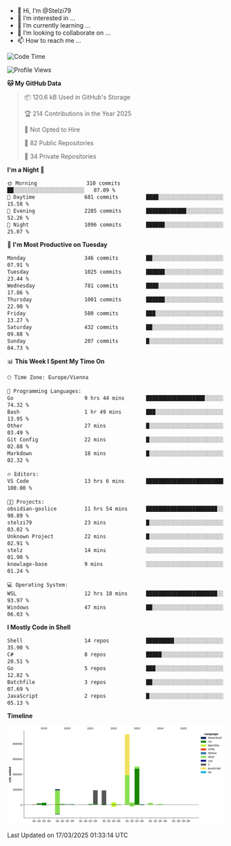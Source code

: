 - 👋 Hi, I’m @Stelzi79
- 👀 I’m interested in ...
- 🌱 I’m currently learning ...
- 💞️ I’m looking to collaborate on ...
- 📫 How to reach me ...

<!--START_SECTION:waka-->
![Code Time](http://img.shields.io/badge/Code%20Time-1%2C132%20hrs%2041%20mins-blue)

![Profile Views](http://img.shields.io/badge/Profile%20Views-0-blue)

**🐱 My GitHub Data** 

> 📦 120.6 kB Used in GitHub's Storage 
 > 
> 🏆 214 Contributions in the Year 2025
 > 
> 🚫 Not Opted to Hire
 > 
> 📜 82 Public Repositories 
 > 
> 🔑 34 Private Repositories 
 > 
**I'm a Night 🦉** 

```text
🌞 Morning                310 commits         ██░░░░░░░░░░░░░░░░░░░░░░░   07.09 % 
🌆 Daytime                681 commits         ████░░░░░░░░░░░░░░░░░░░░░   15.58 % 
🌃 Evening                2285 commits        █████████████░░░░░░░░░░░░   52.26 % 
🌙 Night                  1096 commits        ██████░░░░░░░░░░░░░░░░░░░   25.07 % 
```
📅 **I'm Most Productive on Tuesday** 

```text
Monday                   346 commits         ██░░░░░░░░░░░░░░░░░░░░░░░   07.91 % 
Tuesday                  1025 commits        ██████░░░░░░░░░░░░░░░░░░░   23.44 % 
Wednesday                781 commits         ████░░░░░░░░░░░░░░░░░░░░░   17.86 % 
Thursday                 1001 commits        ██████░░░░░░░░░░░░░░░░░░░   22.90 % 
Friday                   580 commits         ███░░░░░░░░░░░░░░░░░░░░░░   13.27 % 
Saturday                 432 commits         ██░░░░░░░░░░░░░░░░░░░░░░░   09.88 % 
Sunday                   207 commits         █░░░░░░░░░░░░░░░░░░░░░░░░   04.73 % 
```


📊 **This Week I Spent My Time On** 

```text
🕑︎ Time Zone: Europe/Vienna

💬 Programming Languages: 
Go                       9 hrs 44 mins       ███████████████████░░░░░░   74.32 % 
Bash                     1 hr 49 mins        ███░░░░░░░░░░░░░░░░░░░░░░   13.95 % 
Other                    27 mins             █░░░░░░░░░░░░░░░░░░░░░░░░   03.49 % 
Git Config               22 mins             █░░░░░░░░░░░░░░░░░░░░░░░░   02.88 % 
Markdown                 18 mins             █░░░░░░░░░░░░░░░░░░░░░░░░   02.32 % 

🔥 Editors: 
VS Code                  13 hrs 6 mins       █████████████████████████   100.00 % 

🐱‍💻 Projects: 
obsidian-goslice         11 hrs 54 mins      ███████████████████████░░   90.89 % 
stelzi79                 23 mins             █░░░░░░░░░░░░░░░░░░░░░░░░   03.02 % 
Unknown Project          22 mins             █░░░░░░░░░░░░░░░░░░░░░░░░   02.91 % 
stelz                    14 mins             ░░░░░░░░░░░░░░░░░░░░░░░░░   01.90 % 
knowlage-base            9 mins              ░░░░░░░░░░░░░░░░░░░░░░░░░   01.24 % 

💻 Operating System: 
WSL                      12 hrs 18 mins      ███████████████████████░░   93.97 % 
Windows                  47 mins             ██░░░░░░░░░░░░░░░░░░░░░░░   06.03 % 
```

**I Mostly Code in Shell** 

```text
Shell                    14 repos            █████████░░░░░░░░░░░░░░░░   35.90 % 
C#                       8 repos             █████░░░░░░░░░░░░░░░░░░░░   20.51 % 
Go                       5 repos             ███░░░░░░░░░░░░░░░░░░░░░░   12.82 % 
Batchfile                3 repos             ██░░░░░░░░░░░░░░░░░░░░░░░   07.69 % 
JavaScript               2 repos             █░░░░░░░░░░░░░░░░░░░░░░░░   05.13 % 
```



**Timeline**

![Lines of Code chart](https://raw.githubusercontent.com/Stelzi79/Stelzi79/main/assets/bar_graph.png)


 Last Updated on 17/03/2025 01:33:14 UTC
<!--END_SECTION:waka-->

<!---
Stelzi79/Stelzi79 is a ✨ special ✨ repository because its `README.md` (this file) appears on your GitHub profile.
You can click the Preview link to take a look at your changes.
--->
